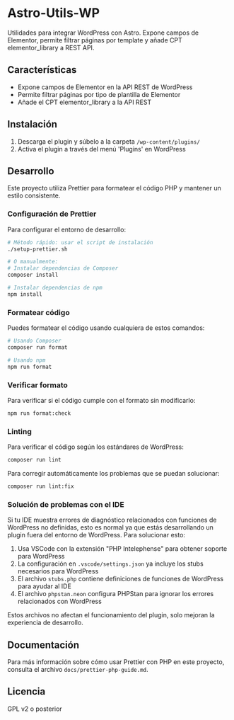 # Astro-Utils-WP

Utilidades para integrar WordPress con Astro. Expone campos de Elementor, permite filtrar páginas por template y añade CPT elementor_library a REST API.

## Características

-   Expone campos de Elementor en la API REST de WordPress
-   Permite filtrar páginas por tipo de plantilla de Elementor
-   Añade el CPT elementor_library a la API REST

## Instalación

1. Descarga el plugin y súbelo a la carpeta `/wp-content/plugins/`
2. Activa el plugin a través del menú 'Plugins' en WordPress

## Desarrollo

Este proyecto utiliza Prettier para formatear el código PHP y mantener un estilo consistente.

### Configuración de Prettier

Para configurar el entorno de desarrollo:

```bash
# Método rápido: usar el script de instalación
./setup-prettier.sh

# O manualmente:
# Instalar dependencias de Composer
composer install

# Instalar dependencias de npm
npm install
```

### Formatear código

Puedes formatear el código usando cualquiera de estos comandos:

```bash
# Usando Composer
composer run format

# Usando npm
npm run format
```

### Verificar formato

Para verificar si el código cumple con el formato sin modificarlo:

```bash
npm run format:check
```

### Linting

Para verificar el código según los estándares de WordPress:

```bash
composer run lint
```

Para corregir automáticamente los problemas que se puedan solucionar:

```bash
composer run lint:fix
```

### Solución de problemas con el IDE

Si tu IDE muestra errores de diagnóstico relacionados con funciones de WordPress no definidas, esto es normal ya que estás desarrollando un plugin fuera del entorno de WordPress. Para solucionar esto:

1. Usa VSCode con la extensión "PHP Intelephense" para obtener soporte para WordPress
2. La configuración en `.vscode/settings.json` ya incluye los stubs necesarios para WordPress
3. El archivo `stubs.php` contiene definiciones de funciones de WordPress para ayudar al IDE
4. El archivo `phpstan.neon` configura PHPStan para ignorar los errores relacionados con WordPress

Estos archivos no afectan el funcionamiento del plugin, solo mejoran la experiencia de desarrollo.

## Documentación

Para más información sobre cómo usar Prettier con PHP en este proyecto, consulta el archivo `docs/prettier-php-guide.md`.

## Licencia

GPL v2 o posterior
